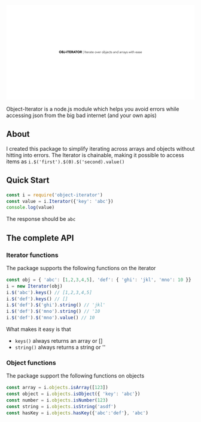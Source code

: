 ![](assets/logo.png)

Object-Iterator is a node.js module which helps you avoid errors while accessing json from the big bad internet (and your own apis)

## About

I created this package to simplify iterating across arrays and objects without hitting into errors. The Iterator is chainable, making it possible to access items as `i.$('first').$(0).$('second).value()`

## Quick Start

```js
const i = require('object-iterator')
const value = i.Iterator({'key': 'abc'})
console.log(value)
```

The response should be `abc`

## The complete API

### Iterator functions

The package supports the following functions on the iterator

```js
const obj = { 'abc': [1,2,3,4,5], 'def': { 'ghi': 'jkl', 'mno': 10 }}
i = new Iterator(obj)
i.$('abc').keys() // [1,2,3,4,5]
i.$('def').keys() // []
i.$('def').$('ghi').string() // 'jkl'
i.$('def').$('mno').string() // '10
i.$('def').$('mno').value() // 10
```

What makes it easy is that

- `keys()` always returns an array or []
- `string()` always returns a string or ''

### Object functions

The package support the following functions on objects

```js
const array = i.objects.isArray([123])
const object = i.objects.isObject({ 'key': 'abc'})
const number = i.objects.isNumber(123)
const string = i.objects.isString('asdf')
const hasKey = i.objects.hasKey({'abc':'def'}, 'abc')
```